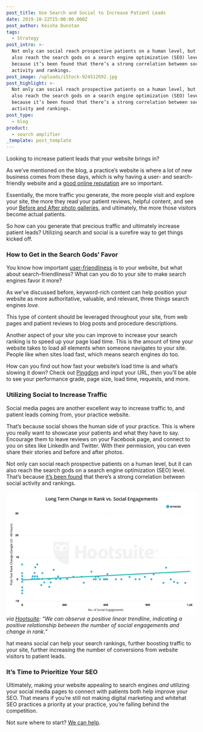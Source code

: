 ```yaml
---
post_title: Use Search and Social to Increase Patient Leads
date: 2019-10-22T15:00:00.000Z
post_author: Keisha Dunstan
tags:
  - Strategy
post_intro: >-
  Not only can social reach prospective patients on a human level, but it can
  also reach the search gods on a search engine optimization (SEO) level. That’s
  because it’s been found that there’s a strong correlation between social
  activity and rankings.
post_image: /uploads/iStock-924512692.jpg
post_highlight: >-
  Not only can social reach prospective patients on a human level, but it can
  also reach the search gods on a search engine optimization (SEO) level. That’s
  because it’s been found that there’s a strong correlation between social
  activity and rankings.
post_type:
  - blog
product:
  - search amplifier
_template: post_template
---
```


Looking to increase patient leads that your website brings in?

As we’ve mentioned on the blog, a practice’s website is where a lot of new business comes from these days, which is why having a user- and search-friendly website and a [good online reputation](https://doctorlogic.com/content/galleries/reputation-management-for-doctors-in-a-digital-world.html) are so important.

Essentially, the more traffic you generate, the more people visit and explore your site, the more they read your patient reviews, helpful content, and see your [Before and After photo galleries](https://doctorlogic.com/content/galleries/leveraging-before-and-after-galleries.html), and ultimately, the more those visitors become actual patients.

So how can you generate that precious traffic and ultimately increase patient leads? Utilizing search and social is a surefire way to get things kicked off.

### How to Get in the Search Gods’ Favor

You know how important [user-friendliness](https://doctorlogic.com/content/galleries/five-things-every-website-must-have.html) is to your website, but what about search-friendliness? What can you do to your site to make search engines favor it more?

As we’ve discussed before, keyword-rich content can help position your website as more authoritative, valuable, and relevant, three things search engines _love_.

This type of content should be leveraged throughout your site, from web pages and patient reviews to blog posts and procedure descriptions.

Another aspect of your site you can improve to increase your search ranking is to speed up your page load time. This is the amount of time your website takes to load all elements when someone navigates to your site. People like when sites load fast, which means search engines do too.

How can you find out how fast your website’s load time is and what’s slowing it down? Check out [Pingdom](https://tools.pingdom.com/#5aee68dfd4c00000) and input your URL, then you’ll be able to see your performance grade, page size, load time, requests, and more.

### Utilizing Social to Increase Traffic

Social media pages are another excellent way to increase traffic to, and patient leads coming from, your practice website.

That’s because social shows the human side of your practice. This is where you really want to showcase your patients and what they have to say. Encourage them to leave reviews on your Facebook page, and connect to you on sites like LinkedIn and Twitter. With their permission, you can even share their stories and before and after photos.

Not only can social reach prospective patients on a human level, but it can also reach the search gods on a search engine optimization (SEO) level. That’s because [it’s been found](https://blog.hootsuite.com/social-media-seo-experiment/) that there’s a strong correlation between social activity and rankings.

![](/uploads/04-ChangeinRankVSocialEngage_ProjectElephant.png)  
_via_ [_Hootsuite_](https://blog.hootsuite.com/social-media-seo-experiment/)_: “We can observe a positive linear trendline, indicating a positive relationship between the number of social engagements and change in rank.”_

  
hat means social can help your search rankings, further boosting traffic to your site, further increasing the number of conversions from website visitors to patient leads.

### It’s Time to Prioritize Your SEO

Ultimately, making your website appealing to search engines _and_ utilizing your social media pages to connect with patients both help improve your SEO. That means if you’re still not making digital marketing and whitehat SEO practices a priority at your practice, you’re falling behind the competition.

Not sure where to start? [We ](https://doctorlogic.com/features/)[can](https://doctorlogic.com/search-amplifier "DoctorLogic Medical SEO")[ help](https://doctorlogic.com/features/).
